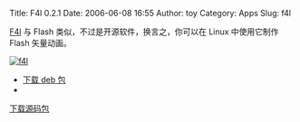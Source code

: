 Title: F4l 0.2.1
Date: 2006-06-08 16:55
Author: toy
Category: Apps
Slug: f4l

[F4l](http://f4l.sourceforge.net) 与 Flash
类似，不过是开源软件，换言之，你可以在 Linux 中使用它制作 Flash
矢量动画。

[![f4l](http://static.flickr.com/75/162888365_fd2dbe0966_m.jpg)](http://www.flickr.com/photos/xxd/162888365/ "Photo Sharing")

- [下载 deb
包](http://prdownloads.sourceforge.net/f4l/f4l_0.2-1_i386.deb)　  
-
[下载源码包](http://prdownloads.sourceforge.net/f4l/f4l-0.2.1.tar.bz2)
